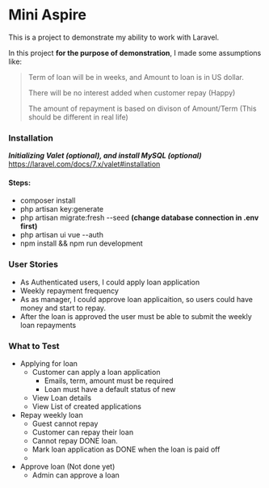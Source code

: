 # Mini Aspire
This is a project to demonstrate my ability to work with Laravel.

In this project **for the purpose of demonstration**, I made some assumptions like:
> Term of loan will be in weeks, and Amount to loan is in US dollar.
>
> There will be no interest added when customer repay (Happy)
>
> The amount of repayment is based on divison of Amount/Term (This should be different in real life) 

### Installation 

_**Initializing Valet (optional), and install MySQL (optional)**_
https://laravel.com/docs/7.x/valet#installation

#### Steps:
- composer install
- php artisan key:generate
- php artisan migrate:fresh --seed **(change database connection in .env first)**
- php artisan ui vue --auth
- npm install && npm run development


### User Stories
- As Authenticated users, I could apply loan application
- Weekly repayment frequency
- As as manager, I could approve loan applicaition, so users could have money and start to repay.
- After the loan is approved the user must be able to submit the weekly loan
repayments

### What to Test
- Applying for loan
    - Customer can apply a loan application
        - Emails, term, amount must be required
        - Loan must have a default status of new
    - View Loan details
    - View List of created applications
- Repay weekly loan
    - Guest cannot repay
    - Customer can repay their loan
    - Cannot repay DONE loan.
    - Mark loan application as DONE when the loan is paid off
    - 
- Approve loan (Not done yet)
    - Admin can approve a loan





